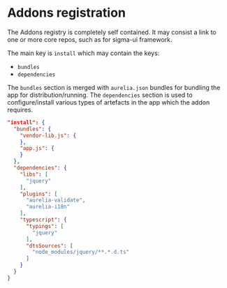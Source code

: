 # Addons registration

The Addons registry is completely self contained. It may consist a link 
to one or more core repos, such as for sigma-ui framework. 

The main key is `install` which may contain the keys: 
- `bundles`
- `dependencies`

The `bundles` section is merged with `aurelia.json` bundles for bundling the app for distribution/running.
The `dependencies` section is used to configure/install various types of artefacts in the app which the 
addon requires.

```json
"install": {
  "bundles": {
    "vendor-lib.js": {                
    },
    "app.js": {                
    }
  },
  "dependencies": {
    "libs": [
      "jquery"
    ],
    "plugins": [
      "aurelia-validate",
      "aurelia-i18n"
    ],
    "typescript": {
      "typings": [
        "jquery"
      ],
      "dtsSources": [
        "node_modules/jquery/**.*.d.ts"        
      ]
    }
  }
} 
```